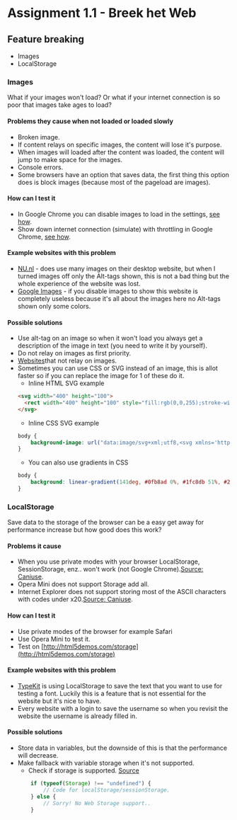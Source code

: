# Assignment 1.1 - Breek het Web

## Feature breaking
*   Images
*   LocalStorage

### Images
What if your images won't load? Or what if your internet connection is so poor that images take ages to load?

#### Problems they cause when not loaded or loaded slowly
*   Broken image.
*   If content relays on specific images, the content will lose it's purpose.
*   When images will loaded after the content was loaded, the content will jump to make space for the images.
*   Console errors.
*   Some browsers have an option that saves data, the first thing this option does is block images (because most of the pageload are images).

#### How can I test it
*   In Google Chrome you can disable images to load in the settings, [see how](http://nimishprabhu.com/disable-images-in-google-chrome-browse-without-loading-images.html).
*   Show down internet connection (simulate) with throttling in Google Chrome, [see how](https://css-tricks.com/throttling-the-network/).

#### Example websites with this problem
*   [NU.nl](http://www.nu.nl/) - does use many images on their desktop website, but when I turned images off only the Alt-tags shown, this is not a bad thing but the whole experience of the website was lost.
*   [Google Images](https://images.google.com/) - if you disable images to show this website is completely useless because it's all about the images here no Alt-tags shown only some colors.

#### Possible solutions
*   Use alt-tag on an image so when it won't load you always get a description of the image in text (you need to write it by yourself).
*   Do not relay on images as first priority.
*   [Websites](http://line25.com/articles/20-minimal-web-designs-dont-rely-images)that not relay on images.
*   Sometimes you can use CSS or SVG instead of an image, this is allot faster so if you can replace the image for 1 of these do it.
    * Inline HTML SVG example
    ```html
    <svg width="400" height="100">
      <rect width="400" height="100" style="fill:rgb(0,0,255);stroke-width:10;stroke:rgb(0,0,0)" />
    </svg>
    ```
    * Inline CSS SVG example
    ```css
    body { 
        background-image: url("data:image/svg+xml;utf8,<svg xmlns='http://www.w3.org/2000/svg' width='400' height='400'><rect width='400' height='100' style='fill:rgb(0,0,255);stroke-width:10;stroke:rgb(0,0,0)' /></svg>");
    }
    ```
    * You can also use gradients in CSS
    ```css
    body { 
        background: linear-gradient(141deg, #0fb8ad 0%, #1fc8db 51%, #2cb5e8 75%);
    }
    ```
    
### LocalStorage
Save data to the storage of the browser can be a easy get away for performance increase but how good does this work?

#### Problems it cause
*   When you use private modes with your browser LocalStorage, SessionStorage, enz.. won't work (not Google Chrome).[Source: Caniuse](http://caniuse.com/#search=localstorage).
* Opera Mini does not support Storage add all.
* Internet Explorer does not support storing most of the ASCII characters with codes under x20.[Source: Caniuse](http://caniuse.com/#search=localstorage).

#### How can I test it
*   Use private modes of the browser for example Safari
*   Use Opera Mini to test it.
*   Test on [http://html5demos.com/storage](http://html5demos.com/storage)

#### Example websites with this problem
*   [TypeKit](https://typekit.com/) is using LocalStorage to save the text that you want to use for testing a font. Luckily this is a feature that is not essential for the website but it's nice to have.
*   Every website with a login to save the username so when you revisit the website the username is already filled in.

#### Possible solutions
*   Store data in variables, but the downside of this is that the performance will decrease.
*   Make fallback with variable storage when it's not supported. 
    * Check if storage is supported. [Source](https://www.w3schools.com/html/html5_webstorage.asp)
    ```javascript
        if (typeof(Storage) !== "undefined") {
            // Code for localStorage/sessionStorage.
        } else {
            // Sorry! No Web Storage support..
        }
    ```